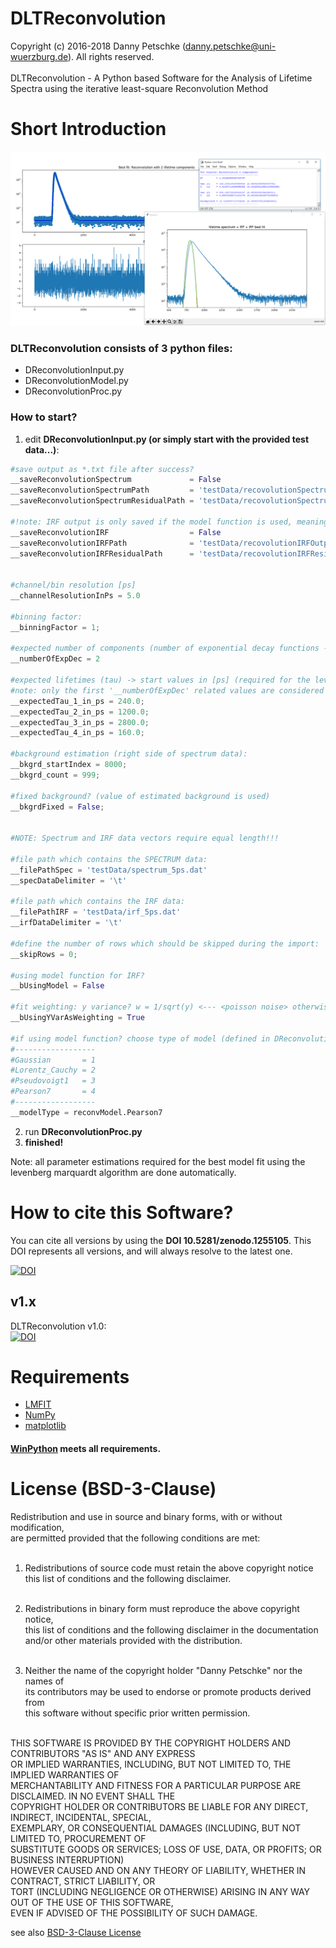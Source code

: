 # DLTReconvolution
Copyright (c) 2016-2018 Danny Petschke (danny.petschke@uni-wuerzburg.de). All rights reserved.<br><br>
DLTReconvolution - A Python based Software for the Analysis of Lifetime Spectra using the iterative least-square Reconvolution Method

# Short Introduction

![DLTReconvolution output](/testData/demo.png)

### DLTReconvolution consists of 3 python files:

- DReconvolutionInput.py
- DReconvolutionModel.py
- DReconvolutionProc.py

### How to start?

1. edit <b>DReconvolutionInput.py (or simply start with the provided test data...)</b>:

```python
#save output as *.txt file after success?
__saveReconvolutionSpectrum             = False
__saveReconvolutionSpectrumPath         = 'testData/recovolutionSpectrumOutput.txt'
__saveReconvolutionSpectrumResidualPath = 'testData/recovolutionSpectrumResidualsOutput.txt'

#!note: IRF output is only saved if the model function is used, meaning--> (__bUsingModel = True)
__saveReconvolutionIRF                  = False
__saveReconvolutionIRFPath              = 'testData/recovolutionIRFOutput.txt'
__saveReconvolutionIRFResidualPath      = 'testData/recovolutionIRFResidualsOutput.txt'


#channel/bin resolution [ps]
__channelResolutionInPs = 5.0

#binning factor:
__binningFactor = 1;

#expected number of components (number of exponential decay functions - LIMITED to MAX: 4):
__numberOfExpDec = 2

#expected lifetimes (tau) -> start values in [ps] (required for the levenberg marquardt fit using lmfit library)
#note: only the first '__numberOfExpDec' related values are considered (e.g.: for __numberOfExpDec = 2 --> __expectedTau_1_in_ps AND __expectedTau_2_in_ps)
__expectedTau_1_in_ps = 240.0;
__expectedTau_2_in_ps = 1200.0;
__expectedTau_3_in_ps = 2800.0;
__expectedTau_4_in_ps = 160.0;

#background estimation (right side of spectrum data):
__bkgrd_startIndex = 8000;
__bkgrd_count = 999;

#fixed background? (value of estimated background is used)
__bkgrdFixed = False;


#NOTE: Spectrum and IRF data vectors require equal length!!!

#file path which contains the SPECTRUM data:
__filePathSpec = 'testData/spectrum_5ps.dat'
__specDataDelimiter = '\t'

#file path which contains the IRF data:
__filePathIRF = 'testData/irf_5ps.dat'
__irfDataDelimiter = '\t'

#define the number of rows which should be skipped during the import:
__skipRows = 0;

#using model function for IRF?
__bUsingModel = False

#fit weighting: y variance? w = 1/sqrt(y) <--- <poisson noise> otherwise the weighting is equally distributed: w = 1
__bUsingYVarAsWeighting = True

#if using model function? choose type of model (defined in DReconvolutionModel.py):
#------------------
#Gaussian       = 1
#Lorentz_Cauchy = 2
#Pseudovoigt1   = 3
#Pearson7       = 4
#------------------
__modelType = reconvModel.Pearson7
```
2. run <b>DReconvolutionProc.py</b>
3. <b>finished!</b>

Note: all parameter estimations required for the best model fit using the levenberg marquardt algorithm are done automatically. 

# How to cite this Software?

You can cite all versions by using the <b>DOI 10.5281/zenodo.1255105</b>. This DOI represents all versions, and will always resolve to the latest one.<br>

[![DOI](https://zenodo.org/badge/DOI/10.5281/zenodo.1255105.svg)](https://doi.org/10.5281/zenodo.1255105)

## v1.x
DLTReconvolution v1.0:<br>[![DOI](https://zenodo.org/badge/135028235.svg)](https://zenodo.org/badge/latestdoi/135028235)<br>

# Requirements
- [LMFIT](https://lmfit.github.io/lmfit-py/model.html) 
- [NumPy](http://www.numpy.org/) 
- [matplotlib](https://matplotlib.org/)<br>

#### [WinPython](https://sourceforge.net/projects/winpython/) meets all requirements. 

# License (BSD-3-Clause)

Redistribution and use in source and binary forms, with or without modification,<br> 
are permitted provided that the following conditions are met:<br><br>

 1. Redistributions of source code must retain the above copyright notice<br>
    this list of conditions and the following disclaimer.<br><br>

 2. Redistributions in binary form must reproduce the above copyright notice,<br> 
    this list of conditions and the following disclaimer in the documentation<br> 
    and/or other materials provided with the distribution.<br><br>

 3. Neither the name of the copyright holder "Danny Petschke" nor the names of<br> 
    its contributors may be used to endorse or promote products derived from <br>
    this software without specific prior written permission.<br><br>


 THIS SOFTWARE IS PROVIDED BY THE COPYRIGHT HOLDERS AND CONTRIBUTORS "AS IS" AND ANY EXPRESS<br> 
 OR IMPLIED WARRANTIES, INCLUDING, BUT NOT LIMITED TO, THE IMPLIED WARRANTIES OF<br> 
 MERCHANTABILITY AND FITNESS FOR A PARTICULAR PURPOSE ARE DISCLAIMED. IN NO EVENT SHALL THE<br> 
 COPYRIGHT HOLDER OR CONTRIBUTORS BE LIABLE FOR ANY DIRECT, INDIRECT, INCIDENTAL, SPECIAL,<br> 
 EXEMPLARY, OR CONSEQUENTIAL DAMAGES (INCLUDING, BUT NOT LIMITED TO, PROCUREMENT OF<br> 
 SUBSTITUTE GOODS OR SERVICES; LOSS OF USE, DATA, OR PROFITS; OR BUSINESS INTERRUPTION)<br> 
 HOWEVER CAUSED AND ON ANY THEORY OF LIABILITY, WHETHER IN CONTRACT, STRICT LIABILITY, OR<br> 
 TORT (INCLUDING NEGLIGENCE OR OTHERWISE) ARISING IN ANY WAY OUT OF THE USE OF THIS SOFTWARE,<br> 
 EVEN IF ADVISED OF THE POSSIBILITY OF SUCH DAMAGE.<br>
 
 see also [BSD-3-Clause License](https://opensource.org/licenses/BSD-3-Clause)
